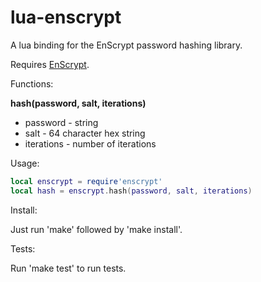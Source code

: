 # lua-enscrypt

A lua binding for the EnScrypt password hashing library.

Requires [EnScrypt](https://github.com/Novators/EnScrypt).

Functions:

**hash(password, salt, iterations)**

- password - string
- salt - 64 character hex string
- iterations - number of iterations

Usage:

```lua
local enscrypt = require'enscrypt'
local hash = enscrypt.hash(password, salt, iterations)
```

Install:

Just run 'make' followed by 'make install'.

Tests:

Run 'make test' to run tests.
